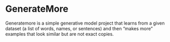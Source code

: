 # GenerateMore
Generatemore is a simple generative model project that learns from a given dataset (a list of words, names, or sentences) and then “makes more” examples that look similar but are not exact copies.
